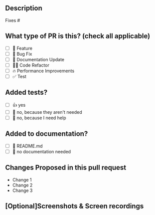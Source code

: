 <!-- 
This Template is modified from the original template provided in 
https://github.com/open-sauced/.github/blob/main/.github/PULL_REQUEST_TEMPLATE.md
-->
## Description

<!-- 
Please do not leave this blank 
This PR [adds/removes/fixes/replaces] the [feature/bug/etc]. 
-->
Fixes #

## What type of PR is this? (check all applicable)

- [ ] 🍕 Feature
- [ ] 🐛 Bug Fix
- [ ] 📝 Documentation Update
- [ ] 🧑‍💻 Code Refactor
- [ ] 🔥 Performance Improvements
- [ ] ✅ Test

## Added tests?

- [ ] 👍 yes
- [ ] 🙅 no, because they aren't needed
- [ ] 🙋 no, because I need help

## Added to documentation?

- [ ] 📜 README.md
- [ ] 🙅 no documentation needed

## Changes Proposed in this pull request

- Change 1
- Change 2
- Change 3

## [Optional]Screenshots & Screen recordings

<!-- Any visuals to better explain the changes and their impact -->